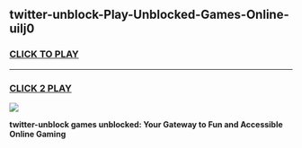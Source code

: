 
## twitter-unblock-Play-Unblocked-Games-Online-uilj0
<h3>
<a href="https://premium76.site?title=twitter-unblock&ref=25A">CLICK TO PLAY</a></h3>
<hr>

<h3>
<a href="https://premium76.site?title=twitter-unblock&ref=25A">CLICK 2 PLAY</a>
  
</h3>

<a href="https://premium76.site?title=twitter-unblock&ref=25A"><img src="https://clearcache.store/games.png"></a>


**twitter-unblock games unblocked: Your Gateway to Fun and Accessible Online Gaming**

